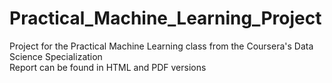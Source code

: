 # Practical_Machine_Learning_Project
Project for the Practical Machine Learning class from the Coursera's Data Science Specialization  
Report can be found in HTML and PDF versions
